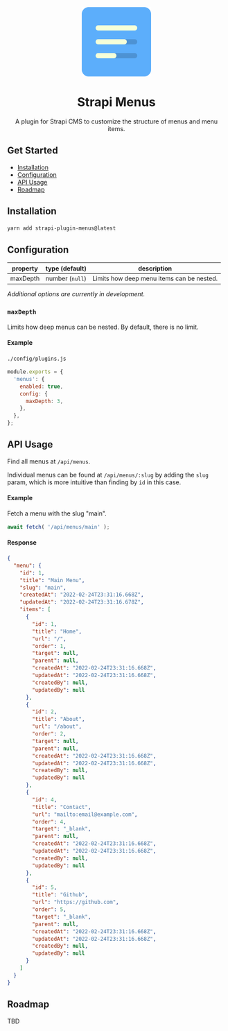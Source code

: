 <div align="center">
  <img style="width: 160px; height: auto;" src="public/logo.png" alt="Logo for Strapi menus plugin" />
</div>

<div align="center">
  <h1>Strapi Menus</h1>
  <p>A plugin for Strapi CMS to customize the structure of menus and menu items.</p>
</div>

## Get Started

* [Installation](#installation)
* [Configuration](#configuration)
* [API Usage](#api-usage)
* [Roadmap](#roadmap)

## Installation
```bash
yarn add strapi-plugin-menus@latest
```

## Configuration
| property | type (default) | description |
| - | - | - |
| maxDepth | number (`null`) | Limits how deep menu items can be nested. |

*Additional options are currently in development.*

### `maxDepth`
Limits how deep menus can be nested. By default, there is no limit.

#### Example

`./config/plugins.js`

```js
module.exports = {
  'menus': {
    enabled: true,
    config: {
      maxDepth: 3,
    },
  },
};
```

## API Usage
Find all menus at `/api/menus`.

Individual menus can be found at `/api/menus/:slug` by adding the `slug` param, which is more intuitive than finding by `id` in this case.

#### Example

Fetch a menu with the slug "main".

```js
await fetch( '/api/menus/main' );
```

#### Response

```json
{
  "menu": {
    "id": 1,
    "title": "Main Menu",
    "slug": "main",
    "createdAt": "2022-02-24T23:31:16.668Z",
    "updatedAt": "2022-02-24T23:31:16.678Z",
    "items": [
      {
        "id": 1,
        "title": "Home",
        "url": "/",
        "order": 1,
        "target": null,
        "parent": null,
        "createdAt": "2022-02-24T23:31:16.668Z",
        "updatedAt": "2022-02-24T23:31:16.668Z",
        "createdBy": null,
        "updatedBy": null
      },
      {
        "id": 2,
        "title": "About",
        "url": "/about",
        "order": 2,
        "target": null,
        "parent": null,
        "createdAt": "2022-02-24T23:31:16.668Z",
        "updatedAt": "2022-02-24T23:31:16.668Z",
        "createdBy": null,
        "updatedBy": null
      },
      {
        "id": 4,
        "title": "Contact",
        "url": "mailto:email@example.com",
        "order": 4,
        "target": "_blank",
        "parent": null,
        "createdAt": "2022-02-24T23:31:16.668Z",
        "updatedAt": "2022-02-24T23:31:16.668Z",
        "createdBy": null,
        "updatedBy": null
      },
      {
        "id": 5,
        "title": "Github",
        "url": "https://github.com",
        "order": 5,
        "target": "_blank",
        "parent": null,
        "createdAt": "2022-02-24T23:31:16.668Z",
        "updatedAt": "2022-02-24T23:31:16.668Z",
        "createdBy": null,
        "updatedBy": null
      }
    ]
  }
}
```

## Roadmap
TBD
